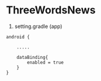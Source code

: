 # ThreeWordsNews

1. setting.gradle (app)
```
android {
    
    .....
    
    dataBinding{
        enabled = true
    }
}
```
